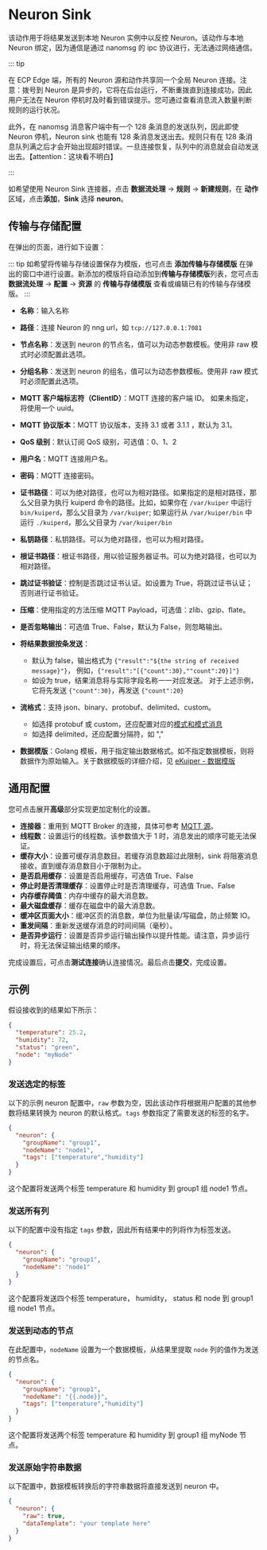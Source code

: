 # Neuron Sink

该动作用于将结果发送到本地 Neuron 实例中以反控 Neuron。该动作与本地 Neuron 绑定，因为通信是通过 nanomsg 的 ipc 协议进行，无法通过网络通信。

::: tip

在 ECP Edge 端，所有的 Neuron 源和动作共享同一个全局 Neuron 连接。注意：拨号到 Neuron 是异步的，它将在后台运行，不断重拨直到连接成功，因此用户无法在 Neuron 停机时及时看到错误提示。您可通过查看消息流入数量判断规则的运行状况。

此外，在 nanomsg 消息客户端中有一个 128 条消息的发送队列，因此即使 Neuron 停机，Neuron sink 也能有 128 条消息发送出去。规则只有在 128 条消息队列满之后才会开始出现超时错误。一旦连接恢复，队列中的消息就会自动发送出去。【attention：这块看不明白】

:::

如希望使用 Neuron Sink 连接器，点击 **数据流处理** -> **规则** -> **新建规则**，在 **动作** 区域，点击**添加**，**Sink** 选择 **neuron**。

## 传输与存储配置

在弹出的页面，进行如下设置：

::: tip
如希望将传输与存储设置保存为模版，也可点击 **添加传输与存储模版** 在弹出的窗口中进行设置。新添加的模版将自动添加到**传输与存储模版**列表，您可点击 **数据流处理** -> **配置** -> **资源** 的 **传输与存储模版** 查看或编辑已有的传输与存储模版。
:::

- **名称**：输入名称
- **路径**：连接 Neuron 的 nng url，如 `tcp://127.0.0.1:7081`
- **节点名称**：发送到 neuron 的节点名，值可以为动态参数模板。使用非 raw 模式时必须配置此选项。
- **分组名称**：发送到 neuron 的组名，值可以为动态参数模板。使用非 raw 模式时必须配置此选项。
- **MQTT 客户端标志符（ClientID）**：MQTT 连接的客户端 ID。 如果未指定，将使用一个 uuid。
- **MQTT 协议版本**：MQTT 协议版本，支持 3.1 或者 3.1.1 ，默认为 3.1。
- **QoS 级别**：默认订阅 QoS 级别，可选值：0、1、2  
- **用户名**：MQTT 连接用户名。
- **密码**：MQTT 连接密码。
- **证书路径**：可以为绝对路径，也可以为相对路径。如果指定的是相对路径，那么父目录为执行 kuiperd 命令的路径。比如，如果你在 `/var/kuiper` 中运行 `bin/kuiperd`，那么父目录为 `/var/kuiper`; 如果运行从 `/var/kuiper/bin` 中运行 `./kuiperd`，那么父目录为 `/var/kuiper/bin`
- **私钥路径**：私钥路径。可以为绝对路径，也可以为相对路径。
- **根证书路径**：根证书路径，用以验证服务器证书。可以为绝对路径，也可以为相对路径。
- **跳过证书验证**：控制是否跳过证书认证。如设置为 True，将跳过证书认证；否则进行证书验证。
- **压缩**：使用指定的方法压缩 MQTT Payload，可选值：zlib、gzip、flate。
- **是否忽略输出**：可选值 True、False，默认为 False，则忽略输出。
- **将结果数据按条发送**：
  
  - 默认为 false，输出格式为 `{"result":"${the string of received message}"}`， 例如，`{"result":"[{"count":30},""count":20}]"}`
  - 如设为 true，结果消息将与实际字段名称一一对应发送。 对于上述示例，它将先发送 `{"count":30}`，再发送 `{"count":20}`
  
- **流格式**：支持 json、binary、protobuf、delimited、custom。
  - 如选择 protobuf 或 custom，还应配置对应的[模式和模式消息](../config.md)
  - 如选择 delimited，还应配置分隔符，如 ","

- **数据模版**：Golang 模板，用于指定输出数据格式。如不指定数据模板，则将数据作为原始输入。关于数据模版的详细介绍，见 [eKuiper - 数据模版](https://ekuiper.org/docs/zh/latest/guide/sinks/data_template.html)

## 通用配置

您可点击展开**高级**部分实现更加定制化的设置。

- **连接器**：重用到 MQTT Broker 的连接，具体可参考 [MQTT 源](../mqtt.md)。
- **线程数**：设置运行的线程数。该参数值大于 1 时，消息发出的顺序可能无法保证。
- **缓存大小**：设置可缓存消息数目。若缓存消息数超过此限制，sink 将阻塞消息接收，直到缓存消息数目小于限制为止。
- **是否启用缓存**：设置是否启用缓存，可选值 True、False
- **停止时是否清理缓存**：设置停止时是否清理缓存，可选值 True、False
- **内存缓存阈值**：内存中缓存的最大消息数。
- **最大磁盘缓存**：缓存在磁盘中的最大消息数。
- **缓冲区页面大小**：缓冲区页的消息数，单位为批量读/写磁盘，防止频繁 IO。
- **重发间隔**：重新发送缓存消息的时间间隔（毫秒）。
- **是否异步运行**：设置是否异步运行输出操作以提升性能。请注意，异步运行时，将无法保证输出结果的顺序。

完成设置后，可点击**测试连接**确认连接情况。最后点击**提交**，完成设置。

## 示例

假设接收到的结果如下所示：

```json
{
  "temperature": 25.2,
  "humidity": 72,
  "status": "green",
  "node": "myNode"
}
```

### 发送选定的标签

以下的示例 neuron 配置中，`raw` 参数为空，因此该动作将根据用户配置的其他参数将结果转换为 neuron 的默认格式。`tags` 参数指定了需要发送的标签的名字。

```json
{
  "neuron": {
    "groupName": "group1",
    "nodeName": "node1",
    "tags": ["temperature","humidity"]
  }
}
```

这个配置将发送两个标签 temperature 和 humidity 到 group1 组 node1 节点。

### 发送所有列

以下的配置中没有指定 `tags` 参数，因此所有结果中的列将作为标签发送。

```json
{
  "neuron": {
    "groupName": "group1",
    "nodeName": "node1"
  }
}
```

这个配置将发送四个标签 temperature， humidity， status 和 node 到 group1 组 node1 节点。

### 发送到动态的节点

在此配置中，`nodeName` 设置为一个数据模板，从结果里提取 `node` 列的值作为发送的节点名。

```json
{
  "neuron": {
    "groupName": "group1",
    "nodeName": "{{.node}}",
    "tags": ["temperature","humidity"]
  }
}
```

这个配置将发送两个标签 temperature 和 humidity 到 group1 组 myNode 节点。

### 发送原始字符串数据

以下配置中，数据模板转换后的字符串数据将直接发送到 neuron 中。

```json
{
  "neuron": {
    "raw": true,
    "dataTemplate": "your template here"
  }
}
```